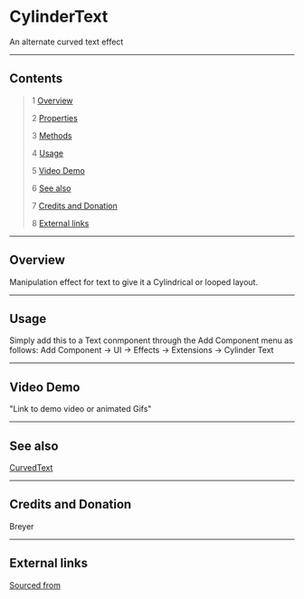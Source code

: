 # CylinderText

An alternate curved text effect

<!--![](Images/ Game Image.jpg)-->

---------

## Contents

> 1 [Overview](#overview)
>
> 2 [Properties](#properties)
>
> 3 [Methods](#methods)
>
> 4 [Usage](#usage)
>
> 5 [Video Demo](#video-demo)
>
> 6 [See also](#see-also)
>
> 7 [Credits and Donation](#credits-and-donation)
>
> 8 [External links](#external-links)

---------

## Overview

Manipulation effect for text to give it a Cylindrical or looped layout.

---------

## Usage

Simply add this to a Text conmponent through the Add Component menu as follows:
Add Component -> UI -> Effects -> Extensions -> Cylinder Text

---------

## Video Demo

"Link to demo video or animated Gifs"

---------

## See also

[CurvedText](/Controls.md/CurvedText)

---------

## Credits and Donation

Breyer

---------

## External links

[Sourced from](http://forum.unity3d.com/threads/scripts-useful-4-6-scripts-collection.264161/#post-1777407)
